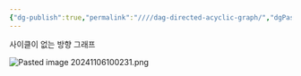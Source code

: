 ```yaml
---
{"dg-publish":true,"permalink":"////dag-directed-acyclic-graph/","dgPassFrontmatter":true}
---
```



사이클이 없는 방향 그래프

![Pasted image 20241106100231.png](/img/user/%EC%B2%A8%EB%B6%80%ED%8C%8C%EC%9D%BC/Pasted%20image%2020241106100231.png)
